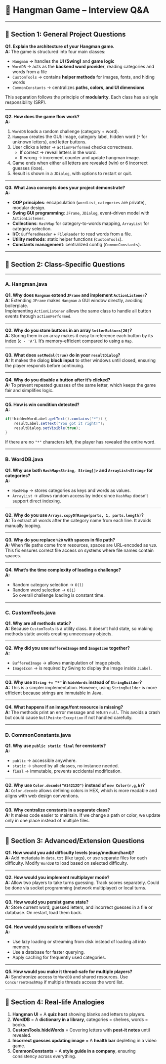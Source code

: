 # 🎯 Hangman Game – Interview Q&A

---

## 🔹 Section 1: General Project Questions

**Q1. Explain the architecture of your Hangman game.**  
**A:** The game is structured into four main classes:  
- `Hangman` → handles the **UI (Swing)** and **game logic**  
- `WordDB` → acts as the **backend word provider**, reading categories and words from a file  
- `CustomTools` → contains **helper methods** for images, fonts, and hiding words  
- `CommonConstants` → centralizes **paths, colors, and UI dimensions**  

This separation follows the principle of **modularity**. Each class has a single responsibility (SRP).  

---

**Q2. How does the game flow work?**  
**A:**  
1. `WordDB` loads a random challenge (category + word).  
2. `Hangman` creates the GUI: image, category label, hidden word (`*` for unknown letters), and letter buttons.  
3. User clicks a letter → `actionPerformed` checks correctness.  
   - If correct → reveal letters in the word.  
   - If wrong → increment counter and update hangman image.  
4. Game ends when either all letters are revealed (win) or 6 incorrect guesses (lose).  
5. Result is shown in a `JDialog`, with options to restart or quit.  

---

**Q3. What Java concepts does your project demonstrate?**  
**A:**  
- **OOP principles**: encapsulation (`wordList`, `categories` are private), modular design.  
- **Swing GUI programming**: `JFrame`, `JDialog`, event-driven model with `ActionListener`.  
- **Collections**: `HashMap` for category-to-words mapping, `ArrayList` for category selection.  
- **I/O**: `BufferedReader` + `FileReader` to read words from a file.  
- **Utility methods**: static helper functions (`CustomTools`).  
- **Constants management**: centralized config (`CommonConstants`).  

---

## 🔹 Section 2: Class-Specific Questions

---

### **A. Hangman.java**

**Q1. Why does `Hangman` extend `JFrame` and implement `ActionListener`?**  
**A:** Extending `JFrame` makes `Hangman` a GUI window directly, avoiding boilerplate.  
Implementing `ActionListener` allows the same class to handle all button events through `actionPerformed`.  

---

**Q2. Why do you store buttons in an array `letterButtons[26]`?**  
**A:** Storing them in an array makes it easy to reference each button by its index (`c - 'A'`). It’s memory-efficient compared to using a `Map`.  

---

**Q3. What does `setModal(true)` do in your `resultDialog`?**  
**A:** It makes the dialog **block input** to other windows until closed, ensuring the player responds before continuing.  

---

**Q4. Why do you disable a button after it’s clicked?**  
**A:** To prevent repeated guesses of the same letter, which keeps the game fair and simplifies logic.  

---

**Q5. How is win condition detected?**  
**A:**  
```java
if(!hiddenWordLabel.getText().contains("*")) {
    resultLabel.setText("You got it right!");
    resultDialog.setVisible(true);
}
```
If there are no `"*"` characters left, the player has revealed the entire word.  

---

### **B. WordDB.java**

**Q1. Why use both `HashMap<String, String[]>` and `ArrayList<String>` for categories?**  
**A:**  
- `HashMap` → stores categories as keys and words as values.  
- `ArrayList` → allows random access by index since `HashMap` doesn’t support direct indexing.  

---

**Q2. Why do you use `Arrays.copyOfRange(parts, 1, parts.length)`?**  
**A:** To extract all words after the category name from each line. It avoids manually looping.  

---

**Q3. Why do you replace `%20` with spaces in file path?**  
**A:** When file paths come from resources, spaces are URL-encoded as `%20`. This fix ensures correct file access on systems where file names contain spaces.  

---

**Q4. What’s the time complexity of loading a challenge?**  
**A:**  
- Random category selection → `O(1)`  
- Random word selection → `O(1)`  
So overall challenge loading is constant time.  

---

### **C. CustomTools.java**

**Q1. Why are all methods static?**  
**A:** Because `CustomTools` is a utility class. It doesn’t hold state, so making methods static avoids creating unnecessary objects.  

---

**Q2. Why did you use `BufferedImage` and `ImageIcon` together?**  
**A:**  
- `BufferedImage` → allows manipulation of image pixels.  
- `ImageIcon` → is required by Swing to display the image inside `JLabel`.  

---

**Q3. Why use `String += "*"` in `hideWords` instead of `StringBuilder`?**  
**A:** This is a simpler implementation. However, using `StringBuilder` is more efficient because strings are immutable in Java.  

---

**Q4. What happens if an image/font resource is missing?**  
**A:** The methods print an error message and return `null`. This avoids a crash but could cause `NullPointerException` if not handled carefully.  

---

### **D. CommonConstants.java**

**Q1. Why use `public static final` for constants?**  
**A:**  
- `public` → accessible anywhere.  
- `static` → shared by all classes, no instance needed.  
- `final` → immutable, prevents accidental modification.  

---

**Q2. Why use `Color.decode("#14212D")` instead of `new Color(r,g,b)`?**  
**A:** `Color.decode` allows defining colors in HEX, which is more readable and aligns with web design conventions.  

---

**Q3. Why centralize constants in a separate class?**  
**A:** It makes code easier to maintain. If we change a path or color, we update only in one place instead of multiple files.  

---

## 🔹 Section 3: Advanced/Extension Questions

**Q1. How would you add difficulty levels (easy/medium/hard)?**  
**A:** Add metadata in `data.txt` (like tags), or use separate files for each difficulty. Modify `WordDB` to load based on selected difficulty.  

---

**Q2. How would you implement multiplayer mode?**  
**A:** Allow two players to take turns guessing. Track scores separately. Could be done via socket programming (network multiplayer) or local turns.  

---

**Q3. How would you persist game state?**  
**A:** Store current word, guessed letters, and incorrect guesses in a file or database. On restart, load them back.  

---

**Q4. How would you scale to millions of words?**  
**A:**  
- Use lazy loading or streaming from disk instead of loading all into memory.  
- Use a database for faster querying.  
- Apply caching for frequently used categories.  

---

**Q5. How would you make it thread-safe for multiple players?**  
**A:** Synchronize access to `WordDB` and shared resources. Use `ConcurrentHashMap` if multiple threads access the word list.  

---

## 🔹 Section 4: Real-life Analogies

1. **Hangman UI** = A **quiz host** showing blanks and letters to players.  
2. **WordDB** = A **dictionary in a library**, categories = shelves, words = books.  
3. **CustomTools.hideWords** = Covering letters with **post-it notes** until revealed.  
4. **Incorrect guesses updating image** = A **health bar** depleting in a video game.  
5. **CommonConstants** = A **style guide in a company**, ensuring consistency across everything.  
